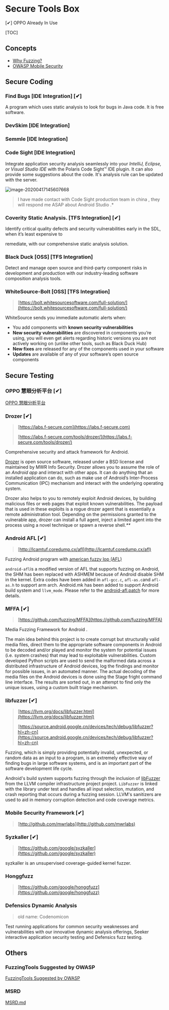 # Secure Tools Box

\[✔\] OPPO Already In Use

\[TOC\]

## Concepts

* [Why Fuzzing?](https://github.com/WalleStudio/Walle.SecureDevelopmentLifecycle.Wiki/tree/ef9e6fca1c9a68ed1a9f13dc011ea31c1db1b7e1/Concepts/Fuzzing-Basics.md)
* [OWASP Mobile Security](https://github.com/WalleStudio/Walle.SecureDevelopmentLifecycle.Wiki/tree/ef9e6fca1c9a68ed1a9f13dc011ea31c1db1b7e1/99.Concepts/OWASP.md) 

## Secure Coding

### Find Bugs \[IDE Integration\] \[✔\]

A program which uses static analysis to look for bugs in Java code. It is free software.

### DevSkim \[IDE Integration\]

### Semmle \[IDE Integration\]

### Code Sight \[IDE Integration\]

Integrate application security analysis seamlessly into your _IntelliJ, Eclipse, or Visual Studio IDE_ with the Polaris Code Sight™ IDE plugin. It can also provide some suggestions about the code. It's analysis rule can be updated with the server.

![image-20200417145607668](c:/Users/FenghuiXu/AppData/Roaming/Typora/typora-user-images/image-20200417145607668.png)

> I have made contact with Code Sight production team in china , they will respond me ASAP about Android Studio .\*

### Coverity Static Analysis. \[TFS Integration\] \[✔\]

Identify critical quality defects and security vulnerabilities early in the SDL, when it’s least expensive to

remediate, with our comprehensive static analysis solution.

### Black Duck \[OSS\] \[TFS Integration\]

Detect and manage open source and third-party component risks in development and production with our industry-leading software composition analysis tools.

### WhiteSource-Bolt \[OSS\] \[TFS Integration\]

> [https://bolt.whitesourcesoftware.com/full-solution/](https://bolt.whitesourcesoftware.com/full-solution/)

WhiteSource sends you immediate automatic alerts when:

* You add components with **known security vulnerabilities**
* **New security vulnerabilities** are discovered in components you’re using, you will even get alerts regarding historic versions you are not actively working on \(unlike other tools, such as Black Duck Hub\)
* **New fixes** are released for any of the components used in your software
* **Updates** are available of any of your software’s open source components

## Secure Testing

### OPPO 慧眼分析平台 \[✔\]

[OPPO 慧眼分析平台](https://github.com/WalleStudio/Walle.SecureDevelopmentLifecycle.Wiki/tree/ef9e6fca1c9a68ed1a9f13dc011ea31c1db1b7e1/HuiYan.md)

### Drozer \[✔\]

> [https://labs.f-secure.com](https://labs.f-secure.com)
>
> [https://labs.f-secure.com/tools/drozer/](https://labs.f-secure.com/tools/drozer/)

Comprehensive security and attack framework for Android.

[Drozer](https://labs.f-secure.com/assets/BlogFiles/mwri-drozer-user-guide-2015-03-23.pdf) is open source software, released under a BSD license and maintained by MWR Info Security. Drozer allows you to assume the role of an _Android app_ and interact with other apps. It can do anything that an installed application can do, such as make use of Android’s Inter-Process Communication \(IPC\) mechanism and interact with the underlying operating system.

Drozer also helps to you to remotely exploit Android devices, by building malicious files or web pages that exploit known vulnerabilities. The payload that is used in these exploits is a rogue drozer agent that is essentially a remote administration tool. Depending on the permissions granted to the vulnerable app, drozer can install a full agent, inject a limited agent into the process using a novel technique or spawn a reverse shell._\*\*_

### Android AFL \[✔\]

> [http://lcamtuf.coredump.cx/afl](http://lcamtuf.coredump.cx/afl)

Fuzzing Android program with [american fuzzy lop \(AFL\)](http://lcamtuf.coredump.cx/afl/)

`android-afl`is a modified version of AFL that supports fuzzing on Android, the SHM has been replaced with ASHMEM because of Android disable SHM in the kernel. Extra codes have been added in `afl-gcc.c`, `afl-as.c`and `afl-as.h` to support arm arch. Android.mk has been added to support Android build system and `llvm_mode`. Please refer to the [android-afl.patch](https://github.com/ele7enxxh/android-afl/blob/master/android-patch/afl-2.33b-android.patch) for more details.

### MFFA \[✔\]

> [https://github.com/fuzzing/MFFA](https://github.com/fuzzing/MFFA)

Media Fuzzing Framework for Android .

The main idea behind this project is to create corrupt but structurally valid media files, direct them to the appropriate software components in Android to be decoded and/or played and monitor the system for potential issues \(i.e. system crashes\) that may lead to exploitable vulnerabilities. Custom developed Python scripts are used to send the malformed data across a distributed infrastructure of Android devices, log the findings and monitor for possible issues, in an automated manner. The actual decoding of the media files on the Android devices is done using the Stage fright command line interface. The results are sorted out, in an attempt to find only the unique issues, using a custom built triage mechanism.

### libfuzzer \[✔\]

> [https://llvm.org/docs/libfuzzer.html](https://llvm.org/docs/libfuzzer.html)
>
> [https://source.android.google.cn/devices/tech/debug/libfuzzer?hl=zh-cn](https://source.android.google.cn/devices/tech/debug/libfuzzer?hl=zh-cn)

Fuzzing, which is simply providing potentially invalid, unexpected, or random data as an input to a program, is an extremely effective way of finding bugs in large software systems, and is an important part of the software development life cycle.

Android's build system supports fuzzing through the inclusion of [libFuzzer](http://llvm.org/docs/LibFuzzer.html) from the LLVM compiler infrastructure project project. `LibFuzzer` is linked with the library under test and handles all input selection, mutation, and crash reporting that occurs during a fuzzing session. LLVM's sanitizers are used to aid in memory corruption detection and code coverage metrics.

### Mobile Security Framework \[✔\]

> [http://github.com/mwrlabs](http://github.com/mwrlabs)

### Syzkaller \[✔\]

> [https://github.com/google/syzkaller](https://github.com/google/syzkaller)

syzkaller is an unsupervised coverage-guided kernel fuzzer.

### Honggfuzz

> [https://github.com/google/honggfuzz](https://github.com/google/honggfuzz)

### Defensics Dynamic Analysis

> old name: Codenomicon

Test running applications for common security weaknesses and vulnerabilities with our innovative dynamic analysis offerings, Seeker interactive application security testing and Defensics fuzz testing.

## Others

### FuzzingTools Suggested by OWASP

[FuzzingTools Suggested by OWASP](https://github.com/WalleStudio/Walle.SecureDevelopmentLifecycle.Wiki/tree/ef9e6fca1c9a68ed1a9f13dc011ea31c1db1b7e1/FuzzingTools.md)

### MSRD

[MSRD.md](https://github.com/WalleStudio/Walle.SecureDevelopmentLifecycle.Wiki/tree/ef9e6fca1c9a68ed1a9f13dc011ea31c1db1b7e1/MSRD.md)

